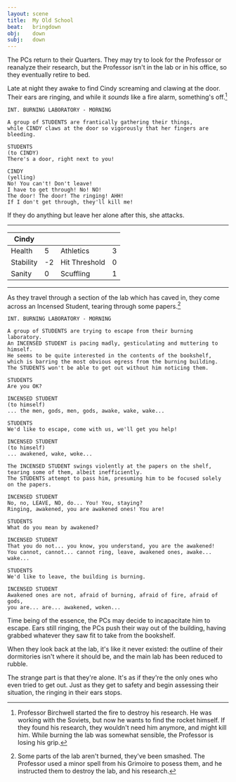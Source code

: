 ```yaml
---
layout: scene
title:  My Old School
beat:   bringdown
obj:    down
subj:   down
---
```



The PCs return to their Quarters.
They may try to look for the Professor or reanalyze their research,
but the Professor isn't in the lab or in his office, so they eventually retire to bed.

Late at night they awake to find Cindy screaming and clawing at the door.
Their ears are ringing, and while it *sounds* like a fire alarm, something's off.[^fire]

[^fire]:
    Professor Birchwell started the fire to destroy his research.
    He was working with the Soviets, but now he wants to find the rocket himself.
    If they found his research, they wouldn't need him anymore, and might kill him.
    While burning the lab was somewhat sensible, the Professor is losing his grip.

~~~
INT. BURNING LABORATORY - MORNING

A group of STUDENTS are frantically gathering their things,
while CINDY claws at the door so vigorously that her fingers are bleeding.

STUDENTS
(to CINDY)
There's a door, right next to you!

CINDY
(yelling)
No! You can't! Don't leave!
I have to get through! No! NO!
The door! The door! The ringing! AHH!
If I don't get through, they'll kill me!
~~~

If they do anything but leave her alone after this, she attacks.

---

| Cindy         |    |               |    |
|---------------|----|---------------|----|
| Health        |  5 | Athletics     |  3 |
| Stability     | -2 | Hit Threshold |  0 |
| Sanity        |  0 | Scuffling     |  1 |

---

As they travel through a section of the lab which has caved in,
they come across an Incensed Student, tearing through some papers.[^look]


[^look]:
    Some parts of the lab aren't burned, they've been smashed.
    The Professor used a minor spell from his Grimoire to posess them,
    and he instructed them to destroy the lab, and his research.



~~~
INT. BURNING LABORATORY - MORNING

A group of STUDENTS are trying to escape from their burning laboratory.
An INCENSED STUDENT is pacing madly, gesticulating and muttering to himself.
He seems to be quite interested in the contents of the bookshelf,
which is barring the most obvious egress from the burning building.
The STUDENTS won't be able to get out without him noticing them.

STUDENTS
Are you OK?

INCENSED STUDENT
(to himself)
... the men, gods, men, gods, awake, wake, wake...

STUDENTS
We'd like to escape, come with us, we'll get you help!

INCENSED STUDENT
(to himself)
... awakened, wake, woke...

The INCENSED STUDENT swings violently at the papers on the shelf,
tearing some of them, albeit inefficiently.
The STUDENTS attempt to pass him, presuming him to be focused solely on the papers.

INCENSED STUDENT
No, no, LEAVE, NO, do... You! You, staying?
Ringing, awakened, you are awakened ones! You are!

STUDENTS
What do you mean by awakened?

INCENSED STUDENT
That you do not... you know, you understand, you are the awakened!
You cannot, cannot... cannot ring, leave, awakened ones, awake... wake...

STUDENTS
We'd like to leave, the building is burning.

INCENSED STUDENT
Awakened ones are not, afraid of burning, afraid of fire, afraid of gods,
you are... are... awakened, woken...
~~~

Time being of the essence, the PCs may decide to incapacitate him to escape.
Ears still ringing, the PCs push their way out of the building,
having grabbed whatever they saw fit to take from the bookshelf.

When they look back at the lab, it's like it never existed:
the outline of their dormitories isn't where it should be,
and the main lab has been reduced to rubble.

The strange part is that they're alone.
It's as if they're the only ones who even tried to get out.
Just as they get to safety and begin assessing their situation,
the ringing in their ears stops.














